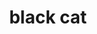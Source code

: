 ---
layout: animals&nature
title: black cat
emoji: black_cat
permalink: 🐈‍⬛.html
image: assets/img/3moji/black_cat.png
---